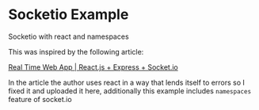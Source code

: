 # Socketio Example
Socketio with react and namespaces

This was inspired by the following article:

[Real Time Web App | React.js + Express + Socket.io](https://codeburst.io/isomorphic-web-app-react-js-express-socket-io-e2f03a469cd3)

In the article the author uses react in a way that lends itself to errors so I fixed it and uploaded it here, additionally this example includes `namespaces` feature of socket.io
